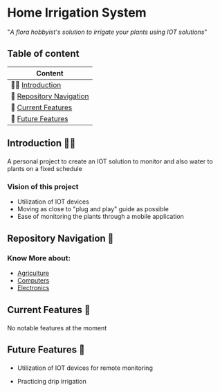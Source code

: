 # Home Irrigation System
"*A flora hobbyist's solution to irrigate your plants using IOT solutions*"

## Table of content

| Content                                          |
| ------------------------------------------------ |
| 👋🏼 [Introduction](#content-introduction)     |
| 🧭 [Repository Navigation](#content-reponav)    |
| 🌟 [Current Features](#content-currentfeatures) |
| 🔮 [Future Features](#content-futurefeatures)   |



## <p id='content-introduction'>Introduction 👋🏼</p>
A personal project to create an IOT solution to monitor and also water to plants on a fixed schedule

### Vision of this project
- Utilization of IOT devices
- Moving as close to "plug and play" guide as possible
- Ease of monitoring the plants through a mobile application


## <p id='content-reponav'>Repository Navigation 🧭</p>
### Know More about:
- [Agriculture][directorylink-info-agriculture]
- [Computers][directorylink-info-computers]
- [Electronics][directorylink-info-electronics]



## <p id='content-currentfeatures'>Current Features 🌟</p>
No notable features at the moment



## <p id='content-futurefeatures'>Future Features 🔮</p>
- Utilization of IOT devices for remote monitoring

- Practicing drip irrigation


<!-- directorylinks -->
[directorylink-info-agriculture]: ./information/agriculture.md
[directorylink-info-computers]: ./information/computers.md
[directorylink-info-electronics]: ./information/electronics.md